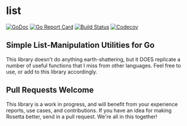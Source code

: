 # list

[![GoDoc](http://img.shields.io/badge/go-documentation-blue.svg?style=flat-square)](http://pkg.go.dev/github.com/benpate/list)
[![Go Report Card](https://goreportcard.com/badge/github.com/benpate/list?style=flat-square)](https://goreportcard.com/report/github.com/benpate/list)
[![Build Status](http://img.shields.io/travis/benpate/list.svg?style=flat-square)](https://travis-ci.org/benpate/list)
[![Codecov](https://img.shields.io/codecov/c/github/benpate/list.svg?style=flat-square)](https://codecov.io/gh/benpate/list)


## Simple List-Manipulation Utilities for Go

This library doesn't do anything earth-shattering, but it DOES replicate a number of useful functions that I miss from other languages.  Feel free to use, or add to this library accordingly.

## Pull Requests Welcome

This library is a work in progress, and will benefit from your experience reports, use cases, and contributions.  If you have an idea for making Rosetta better, send in a pull request.  We're all in this together!